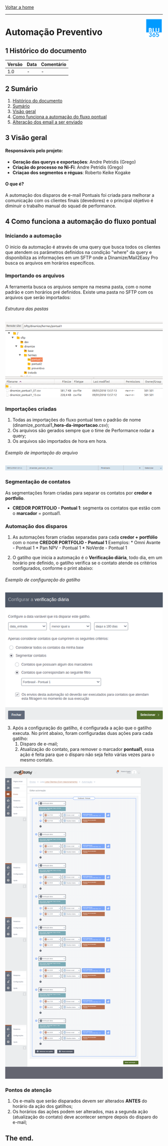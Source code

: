 [Voltar a home](../../readme.md)
___
<img src="img-auto-prev/logo-blu365.png" alt="Logo BLU365" title="BLU365" align="right" height="60"/>

Automação Preventivo
======

## 1 Histórico do documento

Versão | Data | Comentário
---|---|---
1.0 | - | -

## 2 Sumário
  1. [Histórico do documento](#1-histórico-do-documento)
  2. [Sumário](#2-sumário)
  3. [Visão geral](#3-visão-geral)
  4. [Como funciona a automação do fluxo pontual](#4-como-funciona-a-automação-do-fluxo-pontual)
  5. [Alteração dos email a ser enviado](#5-alteração-do-email-a-ser-enviado)

## 3 Visão geral

#### Responsáveis pelo projeto:

  - **Geração das querys e exportações**: Andre Petridis (Grego)
  - **Criação do processo no Ni-Fi**: Andre Petridis (Grego)
  - **Criaçao dos segmentos e réguas**: Roberto Keike Kogake

#### O que é?

  A automação dos disparos de e-mail Pontuais foi criada para melhorar a comunicação com os clientes finais (devedores) e o principal objetivo é diminuir o trabalho manual do squad de performance.

## 4 Como funciona a automação do fluxo pontual

### Iniciando a automação
  O inicio da automação é através de uma query que busca todos os clientes que atendem os parâmetros definidos na condição "where" da query e disponibiliza as informações em um SFTP onde a Dinamize/Mail2Easy Pro busca os arquivos em horários específicos.

### Importando os arquivos

  A ferramenta busca os arquivos sempre na mesma pasta, com o nome padrão e com horários pré definidos.
  Existe uma pasta no SFTP com os arquivos que serão importados:

 ###### Estrutura das pastas
 ![authorization](img-auto-pontual1/sftp_pontual1.png)

### Importações criadas
  1. Todas as importações do fluxo pontual tem o padrão de nome (dinamize_pontual1_**hora-da-importacao**.csv);
  2. Os arquivos são gerados sempre que o time de Performance rodar a query;
  3. Os arquivos são importados de hora em hora.
 

 ###### Exemplo de importação do arquivo
 ![authorization](img-auto-pontual1/import_pontual1.png)

### Segmentação de contatos

 As segmentações foram criadas para separar os contatos por **credor e portfolio**.
  * **CREDOR PORTFOLIO - Pontual 1**: segmenta os contatos que estão com o **marcador** = pontual1.

### Automação dos disparos

  1. As automações foram criadas separadas para cada **credor + portfólio** com o nome **CREDOR PORTFOLIO - Pontual 1**
  Exemplos: 
    * Omni Avante - Pontual 1 
    * Pan NPV - Pontual 1
    * NoVerde - Pontual 1

  2. O gatilho que inicia a automação é o **Verificação diária**, todo dia, em um horário pre definido, o gatilho verifica se o contato atende os critérios configurados, conforme o print abaixo:

  ###### Exemplo de configuração do gatilho
  ![authorization](img-auto-pontual1/conf_verif_diaria.png)

  3. Após a configuração do gatilho, é configurada a ação que o gatilho executa.
     No print abaixo, foram configuradas duas ações para cada gatilho:
     1. Disparo de e-mail;
     2. Atualização do contato, para remover o marcador **pontual1**, essa ação é feita para que o disparo não seja feito várias vezes para o mesmo contato.
  
  ![authorization](img-auto-pontual1/acao_gatilho.png)


### Pontos de atenção
    
   1. Os e-mails que serão disparados devem ser alterados **ANTES** do horário da ação dos gatilhos;
   2. Os horários das ações podem ser alterados, mas a segunda ação (atualização do contato) deve acontecer sempre depois do disparo do e-mail;



## The end.
